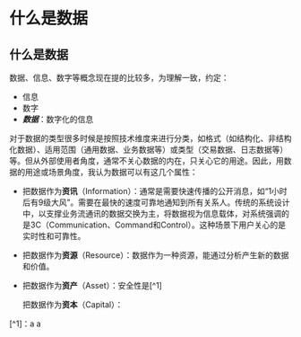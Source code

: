 # 什么是数据

## 什么是数据

数据、信息、数字等概念现在提的比较多，为理解一致，约定：

* 信息
* 数字
* _**数据**_：数字化的信息

对于数据的类型很多时候是按照技术维度来进行分类，如格式（如结构化、非结构化数据）、适用范围（通用数据、业务数据等）或类型（交易数据、日志数据等）等。但从外部使用者角度，通常不关心数据的内在，只关心它的用途。因此，用数据的用途或场景角度，我认为数据可以有这几个属性：

* 把数据作为**资讯**（Information）：通常是需要快速传播的公开消息，如“1小时后有9级大风”。需要在最快的速度可靠地通知到所有关系人。传统的系统设计中，以支撑业务流通讯的数据交换为主，将数据视为信息载体，对系统强调的是3C（Communication、Command和Control）。这种场景下用户关心的是实时性和可靠性。
* 把数据作为**资源**（Resource）：数据作为一种资源，能通过分析产生新的数据和价值。
* 把数据作为**资产**（Asset）：安全性是\[^1\]

  把数据作为**资本**（Capital）：

\[^1\]：a a  



